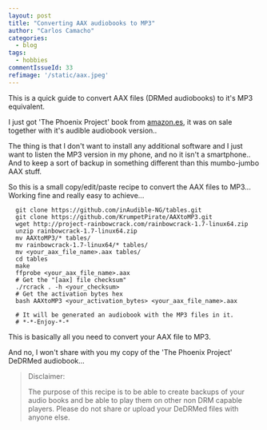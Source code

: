 ```yaml
---
layout: post
title: "Converting AAX audiobooks to MP3"
author: "Carlos Camacho"
categories:
  - blog
tags:
  - hobbies
commentIssueId: 33
refimage: '/static/aax.jpeg'
---
```


This is a quick guide to convert AAX files (DRMed audiobooks) to it's MP3 equivalent.

I just got 'The Phoenix Project' book from [amazon.es](https://www.amazon.es/Phoenix-Project-DevOps-Helping-Business/dp/0988262509),
it was on sale together with it's audible audiobook version..

The thing is that I don't want to install any additional
software and I just want to listen the MP3 version in my phone,
and no it isn't a smartphone.. And to keep a sort of backup
in something different than this mumbo-jumbo AAX stuff.

So this is a small copy/edit/paste recipe to convert the AAX files
to MP3... Working fine and really easy to achieve...

```
  git clone https://github.com/inAudible-NG/tables.git
  git clone https://github.com/KrumpetPirate/AAXtoMP3.git
  wget http://project-rainbowcrack.com/rainbowcrack-1.7-linux64.zip
  unzip rainbowcrack-1.7-linux64.zip
  mv AAXtoMP3/* tables/
  mv rainbowcrack-1.7-linux64/* tables/
  mv <your_aax_file_name>.aax tables/
  cd tables
  make
  ffprobe <your_aax_file_name>.aax
  # Get the "[aax] file checksum"
  ./rcrack . -h <your_checksum>
  # Get the activation bytes hex
  bash AAXtoMP3 <your_activation_bytes> <your_aax_file_name>.aax

  # It will be generated an audiobook with the MP3 files in it.
  # *-*-Enjoy-*-*

```

This is basically all you need to convert your AAX file to MP3.

And no, I won't share with you my copy of the
'The Phoenix Project' DeDRMed audiobook...

> Disclaimer:
>
> The purpose of this recipe is to be able
> to create backups of your audio books and be able to
> play them on other non DRM capable players. Please do
> not share or upload your DeDRMed files with anyone else.
